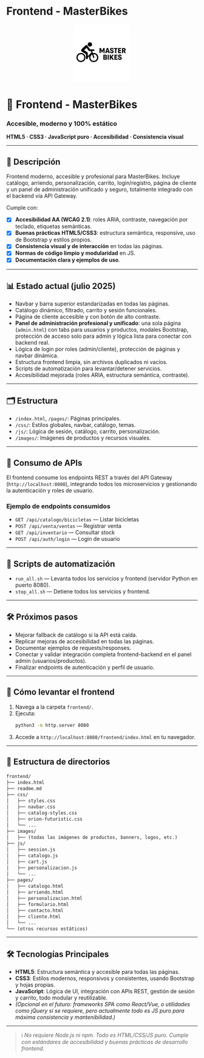 

# Frontend - MasterBikes

<div align="center">
  <img src="../frontend/images/logos/logo.svg" alt="MasterBikes" width="150"/>
</div>

<h1>🎨 Frontend - MasterBikes</h1>
<h3>Accesible, moderno y 100% estático</h3>
<p><b>HTML5 · CSS3 · JavaScript puro · Accesibilidad · Consistencia visual</b></p>

---

## 🚦 Descripción


Frontend moderno, accesible y profesional para MasterBikes. Incluye catálogo, arriendo, personalización, carrito, login/registro, página de cliente y un panel de administración unificado y seguro, totalmente integrado con el backend vía API Gateway.

Cumple con:
- [x] **Accesibilidad AA (WCAG 2.1)**: roles ARIA, contraste, navegación por teclado, etiquetas semánticas.
- [x] **Buenas prácticas HTML5/CSS3**: estructura semántica, responsive, uso de Bootstrap y estilos propios.
- [x] **Consistencia visual y de interacción** en todas las páginas.
- [x] **Normas de código limpio y modularidad** en JS.
- [x] **Documentación clara y ejemplos de uso**.

---


## 📊 Estado actual (julio 2025)

- Navbar y barra superior estandarizadas en todas las páginas.
- Catálogo dinámico, filtrado, carrito y sesión funcionales.
- Página de cliente accesible y con botón de alto contraste.
- **Panel de administración profesional y unificado**: una sola página (`admin.html`) con tabs para usuarios y productos, modales Bootstrap, protección de acceso solo para admin y lógica lista para conectar con backend real.
- Lógica de login por roles (admin/cliente), protección de páginas y navbar dinámica.
- Estructura frontend limpia, sin archivos duplicados ni vacíos.
- Scripts de automatización para levantar/detener servicios.
- Accesibilidad mejorada (roles ARIA, estructura semántica, contraste).

---


## 🗂️ Estructura

- `/index.html`, `/pages/`: Páginas principales.
- `/css/`: Estilos globales, navbar, catálogo, temas.
- `/js/`: Lógica de sesión, catálogo, carrito, personalización.
- `/images/`: Imágenes de productos y recursos visuales.

---


## 🔗 Consumo de APIs


El frontend consume los endpoints REST a través del API Gateway (`http://localhost:8080`), integrando todos los microservicios y gestionando la autenticación y roles de usuario.


### Ejemplo de endpoints consumidos

- `GET /api/catalogo/bicicletas` — Listar bicicletas
- `POST /api/venta/ventas` — Registrar venta
- `GET /api/inventario` — Consultar stock
- `POST /api/auth/login` — Login de usuario

---


## 🤖 Scripts de automatización

- `run_all.sh` — Levanta todos los servicios y frontend (servidor Python en puerto 8080).
- `stop_all.sh` — Detiene todos los servicios y frontend.

---


## 🛠️ Próximos pasos

- Mejorar fallback de catálogo si la API está caída.
- Replicar mejoras de accesibilidad en todas las páginas.
- Documentar ejemplos de requests/responses.
- Conectar y validar integración completa frontend-backend en el panel admin (usuarios/productos).
- Finalizar endpoints de autenticación y perfil de usuario.

---


## 🚀 Cómo levantar el frontend

1. Navega a la carpeta `frontend/`.
2. Ejecuta:
   ```bash
   python3 -m http.server 8080
   ```
3. Accede a `http://localhost:8080/frontend/index.html` en tu navegador.

---

## 📁 Estructura de directorios

```text
frontend/
├── index.html
├── readme.md
├── css/
│   ├── styles.css
│   ├── navbar.css
│   ├── catalog-styles.css
│   ├── orion-futuristic.css
│   └── ...
├── images/
│   ├── (todas las imágenes de productos, banners, logos, etc.)
├── js/
│   ├── session.js
│   ├── catalogo.js
│   ├── cart.js
│   ├── personalizacion.js
│   └── ...
├── pages/
│   ├── catalogo.html
│   ├── arriendo.html
│   ├── personalizacion.html
│   ├── formulario.html
│   ├── contacto.html
│   ├── cliente.html
│   └── ...
└── (otros recursos estáticos)
```

---

## 🛠️ Tecnologías Principales

- **HTML5**: Estructura semántica y accesible para todas las páginas.
- **CSS3**: Estilos modernos, responsivos y consistentes, usando Bootstrap y hojas propias.
- **JavaScript**: Lógica de UI, integración con APIs REST, gestión de sesión y carrito, todo modular y reutilizable.
- *(Opcional en el futuro: frameworks SPA como React/Vue, o utilidades como jQuery si se requiere, pero actualmente todo es JS puro para máxima consistencia y mantenibilidad.)*

---

> ℹ️ *No requiere Node.js ni npm. Todo es HTML/CSS/JS puro. Cumple con estándares de accesibilidad y buenas prácticas de desarrollo frontend.*